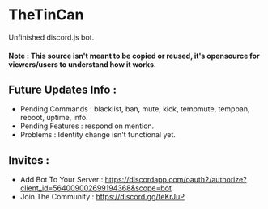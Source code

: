 # TheTinCan
Unfinished discord.js bot.
#### Note : This source isn't meant to be copied or reused, it's opensource for viewers/users to understand how it works.
## Future Updates Info :
- Pending Commands : blacklist, ban, mute, kick, tempmute, tempban, reboot, uptime, info.
- Pending Features : respond on mention.
- Problems : Identity change isn't functional yet.

## Invites :
- Add Bot To Your Server : https://discordapp.com/oauth2/authorize?client_id=564009002699194368&scope=bot
- Join The Community : https://discord.gg/teKrJuP
